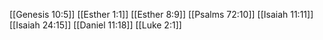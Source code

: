 [[Genesis 10:5]]
[[Esther 1:1]]
[[Esther 8:9]]
[[Psalms 72:10]]
[[Isaiah 11:11]]
[[Isaiah 24:15]]
[[Daniel 11:18]]
[[Luke 2:1]]
